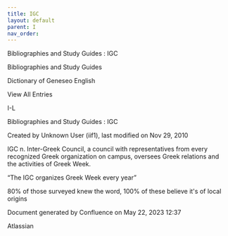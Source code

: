 ```yaml
---
title: IGC
layout: default
parent: I
nav_order:
---
```


Bibliographies and Study Guides : IGC

Bibliographies and Study Guides

Dictionary of Geneseo English

View All Entries

I-L

Bibliographies and Study Guides : IGC

Created by  Unknown User (iif1), last modified on Nov 29, 2010

IGC n. Inter-Greek Council, a council with representatives from every recognized Greek organization on campus, oversees Greek relations and the activities of Greek Week.

“The IGC organizes Greek Week every year”

80% of those surveyed knew the word, 100% of these believe it's of local origins

Document generated by Confluence on May 22, 2023 12:37

Atlassian
